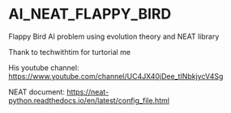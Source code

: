 # AI_NEAT_FLAPPY_BIRD


Flappy Bird AI problem using evolution theory and NEAT library

Thank to techwithtim for turtorial me

His youtube channel: https://www.youtube.com/channel/UC4JX40jDee_tINbkjycV4Sg

NEAT document:
https://neat-python.readthedocs.io/en/latest/config_file.html
